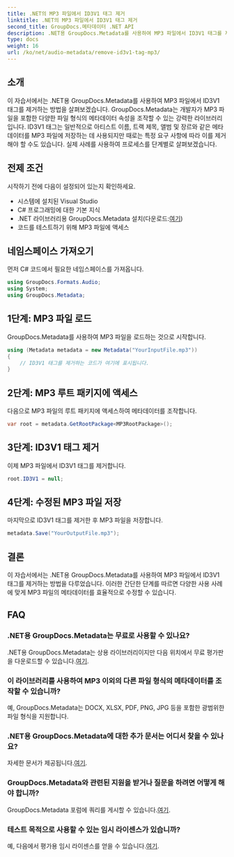 ```yaml
---
title: .NET의 MP3 파일에서 ID3V1 태그 제거
linktitle: .NET의 MP3 파일에서 ID3V1 태그 제거
second_title: GroupDocs.메타데이터 .NET API
description: .NET용 GroupDocs.Metadata를 사용하여 MP3 파일에서 ID3V1 태그를 제거하는 방법을 알아보세요. 실제 사례와 함께 쉬운 단계별 가이드입니다.
type: docs
weight: 16
url: /ko/net/audio-metadata/remove-id3v1-tag-mp3/
---
```

## 소개
이 자습서에서는 .NET용 GroupDocs.Metadata를 사용하여 MP3 파일에서 ID3V1 태그를 제거하는 방법을 살펴보겠습니다. GroupDocs.Metadata는 개발자가 MP3 파일을 포함한 다양한 파일 형식의 메타데이터 속성을 조작할 수 있는 강력한 라이브러리입니다. ID3V1 태그는 일반적으로 아티스트 이름, 트랙 제목, 앨범 및 장르와 같은 메타데이터를 MP3 파일에 저장하는 데 사용되지만 때로는 특정 요구 사항에 따라 이를 제거해야 할 수도 있습니다. 실제 사례를 사용하여 프로세스를 단계별로 살펴보겠습니다.
## 전제 조건
시작하기 전에 다음이 설정되어 있는지 확인하세요.
- 시스템에 설치된 Visual Studio
- C# 프로그래밍에 대한 기본 지식
-  .NET 라이브러리용 GroupDocs.Metadata 설치(다운로드:[여기](https://releases.groupdocs.com/metadata/net/))
- 코드를 테스트하기 위해 MP3 파일에 액세스

## 네임스페이스 가져오기
먼저 C# 코드에서 필요한 네임스페이스를 가져옵니다.
```csharp
using GroupDocs.Formats.Audio;
using System;
using GroupDocs.Metadata;
```
## 1단계: MP3 파일 로드
GroupDocs.Metadata를 사용하여 MP3 파일을 로드하는 것으로 시작합니다.
```csharp
using (Metadata metadata = new Metadata("YourInputFile.mp3"))
{
    // ID3V1 태그를 제거하는 코드가 여기에 표시됩니다.
}
```
## 2단계: MP3 루트 패키지에 액세스
다음으로 MP3 파일의 루트 패키지에 액세스하여 메타데이터를 조작합니다.
```csharp
var root = metadata.GetRootPackage<MP3RootPackage>();
```
## 3단계: ID3V1 태그 제거
이제 MP3 파일에서 ID3V1 태그를 제거합니다.
```csharp
root.ID3V1 = null;
```
## 4단계: 수정된 MP3 파일 저장
마지막으로 ID3V1 태그를 제거한 후 MP3 파일을 저장합니다.
```csharp
metadata.Save("YourOutputFile.mp3");
```

## 결론
이 자습서에서는 .NET용 GroupDocs.Metadata를 사용하여 MP3 파일에서 ID3V1 태그를 제거하는 방법을 다루었습니다. 이러한 간단한 단계를 따르면 다양한 사용 사례에 맞게 MP3 파일의 메타데이터를 효율적으로 수정할 수 있습니다.

## FAQ
### .NET용 GroupDocs.Metadata는 무료로 사용할 수 있나요?
 .NET용 GroupDocs.Metadata는 상용 라이브러리이지만 다음 위치에서 무료 평가판을 다운로드할 수 있습니다.[여기](https://releases.groupdocs.com/).
### 이 라이브러리를 사용하여 MP3 이외의 다른 파일 형식의 메타데이터를 조작할 수 있습니까?
예, GroupDocs.Metadata는 DOCX, XLSX, PDF, PNG, JPG 등을 포함한 광범위한 파일 형식을 지원합니다.
### .NET용 GroupDocs.Metadata에 대한 추가 문서는 어디서 찾을 수 있나요?
 자세한 문서가 제공됩니다.[여기](https://reference.groupdocs.com/metadata/net/).
### GroupDocs.Metadata와 관련된 지원을 받거나 질문을 하려면 어떻게 해야 합니까?
 GroupDocs.Metadata 포럼에 쿼리를 게시할 수 있습니다.[여기](https://forum.groupdocs.com/c/metadata/14).
### 테스트 목적으로 사용할 수 있는 임시 라이센스가 있습니까?
 예, 다음에서 평가용 임시 라이센스를 얻을 수 있습니다.[여기](https://purchase.groupdocs.com/temporary-license/).
